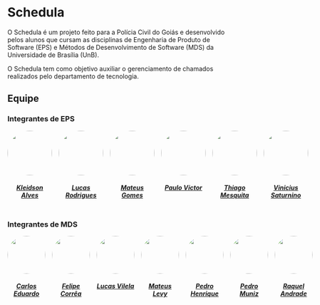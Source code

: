 # Schedula

O Schedula é um projeto feito para a Polícia Civil do Goiás e desenvolvido pelos alunos que cursam as disciplinas de Engenharia de Produto de Software (EPS) e Métodos de Desenvolvimento de Software (MDS) da Universidade de Brasília (UnB).

O Schedula tem como objetivo auxiliar o gerenciamento de chamados realizados pelo departamento de tecnologia.

## Equipe

### Integrantes de EPS

<center>

<div style="display: flex; flex-direction: row; gap: 15px" >
    <div>
        <a href="https://github.com/kleidson-alves">
                <img style="border-radius: 50%;"         src="https://github.com/kleidson-alves.png" width="100px;"/>
                <h5 class="text-center">Kleidson Alves</h5>
        </a>       
    </div>
    <div>
        <a href="https://github.com/lucas229">
                <img style="border-radius: 50%;"         src="https://github.com/lucas229.png" width="100px;"/>
                <h5 class="text-center">Lucas Rodrigues</h5>
        </a>       
    </div>
    <div>
        <a href="https://github.com/matgomes21">
                <img style="border-radius: 50%;"         src="https://github.com/matgomes21.png" width="100px;"/>
                <h5 class="text-center">Mateus Gomes</h5>
        </a>       
    </div>
    <div>
        <a href="https://github.com/twistershark">
                <img style="border-radius: 50%;"         src="https://github.com/twistershark.png" width="100px;"/>
                <h5 class="text-center">Paulo Victor</h5>
        </a>       
    </div>
    <div>
        <a href="https://github.com/thiagompc">
                <img style="border-radius: 50%;"         src="https://github.com/thiagompc.png" width="100px;"/>
                <h5 class="text-center">Thiago Mesquita</h5>
        </a>       
    </div>
    <div>
        <a href="https://github.com/viniciussaturnino">
                <img style="border-radius: 50%;"         src="https://github.com/viniciussaturnino.png" width="100px;"/>
                <h5 class="text-center">Vinicius Saturnino</h5>
        </a>       
    </div>
</div>
    
</center>

### Integrantes de MDS

<center>

<div style="display: flex; flex-direction: row; gap: 15px" >
    <div>
        <a href="https://github.com/Carlos-E-Souza">
                <img style="border-radius: 50%;"         src="https://github.com/Carlos-E-Souza.png" width="85px;"/>
                <h5 class="text-center">Carlos Eduardo</h5>
        </a>       
    </div>
    <div>
        <a href="https://github.com/MastromauroUnB">
                <img style="border-radius: 50%;"         src="https://github.com/MastromauroUnB.png" width="85px;"/>
                <h5 class="text-center">Felipe Corrêa</h5>
        </a>       
    </div>
    <div>
        <a href="https://github.com/Lucas-AV">
                <img style="border-radius: 50%;"         src="https://github.com/Lucas-AV.png" width="85px;"/>
                <h5 class="text-center">Lucas Vilela</h5>
        </a>       
    </div>
    <div>
        <a href="https://github.com/mateus9levy">
                <img style="border-radius: 50%;"         src="https://github.com/mateus9levy.png" width="85px;"/>
                <h5 class="text-center">Mateus Levy</h5>
        </a>       
    </div>
    <div>
        <a href="https://github.com/Muniz2811">
                <img style="border-radius: 50%;"         src="https://github.com/Muniz2811.png" width="85px;"/>
                <h5 class="text-center">Pedro Henrique</h5>
        </a>       
    </div>
    <div>
        <a href="https://github.com/PedroFMuniz">
                <img style="border-radius: 50%;"         src="https://github.com/PedroFMuniz.png" width="85px;"/>
                <h5 class="text-center">Pedro Muniz</h5>
        </a>       
    </div>
    <div>
        <a href="https://github.com/raquel-andrade">
                <img style="border-radius: 50%;"         src="https://github.com/raquel-andrade.png" width="85px;"/>
                <h5 class="text-center">Raquel Andrade</h5>
        </a>       
    </div>
</div>
    
</center>
